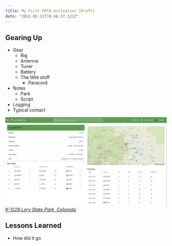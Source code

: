 ```yaml
---
title: My First POTA Activation [Draft]
date: "2022-02-13T19:46:37.121Z"
---
```

 
<!-- Getting Started Series                                  
:---------------------------------------
[Get On The Air](./get-on-the-air)
[Radios](./radios)
[Antennas](./antennas)
[Operating](./operating) -->
 
## Gearing Up
- Gear
    - Rig
    - Antenna
    - Tuner
    - Battery
    - The little stuff
        - Paracord
- Notes
    - Park
    - Script
- Logging
- Typical contact

![SMA Male to UHF SO-239 Female Connectors](./K-1228.png)
<span style="color:gray">*[K-1228 Lory State Park, Colorado](https://pota.app/#/park/K-1228)*</span>

## Lessons Learned
- How did it go
 